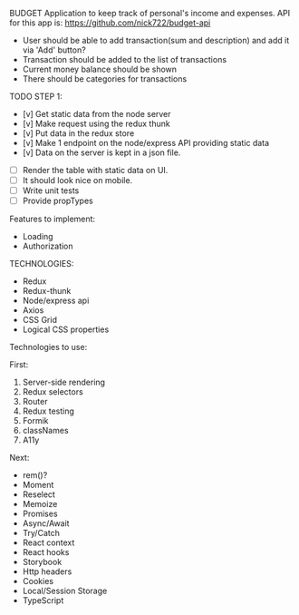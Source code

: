 BUDGET
Application to keep track of personal's income and expenses.
API for this app is: https://github.com/nick722/budget-api

- User should be able to add transaction(sum and description) and add it via 'Add' button?
- Transaction should be added to the list of transactions
- Current money balance should be shown
- There should be categories for transactions

TODO STEP 1:

- [v] Get static data from the node server
- [v] Make request using the redux thunk
- [v] Put data in the redux store
- [v] Make 1 endpoint on the node/express API providing static data
- [v] Data on the server is kept in a json file.
- [ ] Render the table with static data on UI.
- [ ] It should look nice on mobile.
- [ ] Write unit tests
- [ ] Provide propTypes

Features to implement:

- Loading
- Authorization

TECHNOLOGIES:

- Redux
- Redux-thunk
- Node/express api
- Axios
- CSS Grid
- Logical CSS properties

Technologies to use:

First:

1. Server-side rendering
2. Redux selectors
3. Router
4. Redux testing
5. Formik
6. classNames
7. A11y

Next:

- rem()?
- Moment
- Reselect
- Memoize
- Promises
- Async/Await
- Try/Catch
- React context
- React hooks
- Storybook
- Http headers
- Cookies
- Local/Session Storage
- TypeScript
